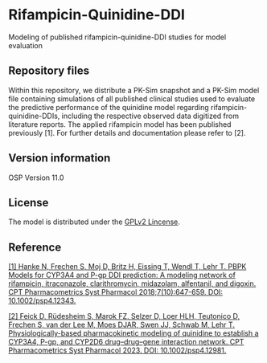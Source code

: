 # Rifampicin-Quinidine-DDI
Modeling of published rifampicin-quinidine-DDI studies for model evaluation

## Repository files
Within this repository, we distribute a PK-Sim snapshot and a PK-Sim model file containing simulations of all published clinical studies used to evaluate the predictive performance of the quinidine model regarding rifampicin-quinidine-DDIs, including the respective observed data digitized from literature reports. The applied rifampicin model has been published previously [1]. For further details and documentation please refer to [2].


## Version information

OSP Version 11.0

## License 
The model is distributed under the [GPLv2 Lincense](https://github.com/Open-Systems-Pharmacology/Suite/blob/develop/LICENSE).

## Reference
[[1] Hanke N, Frechen S, Moj D, Britz H, Eissing T, Wendl T, Lehr T. PBPK Models for CYP3A4 and P-gp DDI prediction: A modeling network of rifampicin, itraconazole, clarithromycin, midazolam, alfentanil, and digoxin. CPT Pharmacometrics Syst Pharmacol 2018;7(10):647-659. DOI: 10.1002/psp4.12343.](https://pubmed.ncbi.nlm.nih.gov/30091221/)

[[2] Feick D, Rüdesheim S, Marok FZ, Selzer D, Loer HLH, Teutonico D, Frechen S, van der Lee M, Moes DJAR, Swen JJ, Schwab M, Lehr T. Physiologically-based pharmacokinetic modeling of quinidine to establish a CYP3A4, P-gp, and CYP2D6 drug–drug–gene interaction network. CPT Pharmacometrics Syst Pharmacol 2023. DOI: 10.1002/psp4.12981.](https://ascpt.onlinelibrary.wiley.com/doi/10.1002/psp4.12981)
